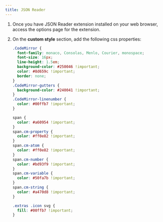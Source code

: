 ```yaml
---
title: JSON Reader
---
```


1. Once you have JSON Reader extension installed on your web browser, access the options page for the extension.

2. On the **custom style** section, add the following css properties:

   ```css
   .CodeMirror {
     font-family: monaco, Consolas, Menlo, Courier, monospace;
     font-size: 16px;
     line-height: 1.5em;
     background-color: #250046 !important;
     color: #8d659c !important;
     border: none;
   }
   .CodeMirror-gutters {
     background-color: #240041 !important;
   }
   .CodeMirror-linenumber {
     color: #00ffb7 !important;
   }

   span {
     color: #a60954 !important;
   }
   span.cm-property {
     color: #ff0e82 !important;
   }
   span.cm-atom {
     color: #ff0e82 !important;
   }
   span.cm-number {
     color: #bd93f9 !important;
   }
   span.cm-variable {
     color: #50fa7b !important;
   }
   span.cm-string {
     color: #a470d8 !important;
   }

   .extras .icon svg {
     fill: #00ffb7 !important;
   }
   ```
